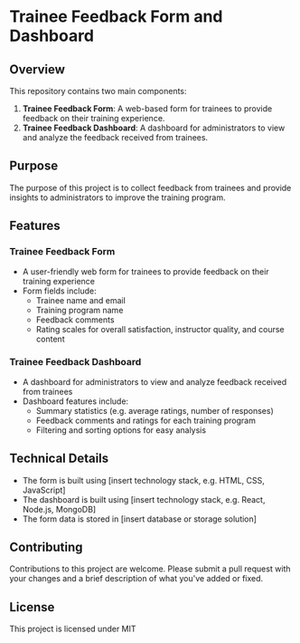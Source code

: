 # Trainee Feedback Form and Dashboard

## Overview

This repository contains two main components:

1. **Trainee Feedback Form**: A web-based form for trainees to provide feedback on their training experience.
2. **Trainee Feedback Dashboard**: A dashboard for administrators to view and analyze the feedback received from trainees.

## Purpose

The purpose of this project is to collect feedback from trainees and provide insights to administrators to improve the training program.

## Features

### Trainee Feedback Form

* A user-friendly web form for trainees to provide feedback on their training experience
* Form fields include:
	+ Trainee name and email
	+ Training program name
	+ Feedback comments
	+ Rating scales for overall satisfaction, instructor quality, and course content

### Trainee Feedback Dashboard

* A dashboard for administrators to view and analyze feedback received from trainees
* Dashboard features include:
	+ Summary statistics (e.g. average ratings, number of responses)
	+ Feedback comments and ratings for each training program
	+ Filtering and sorting options for easy analysis

## Technical Details

* The form is built using [insert technology stack, e.g. HTML, CSS, JavaScript]
* The dashboard is built using [insert technology stack, e.g. React, Node.js, MongoDB]
* The form data is stored in [insert database or storage solution]


## Contributing

Contributions to this project are welcome. Please submit a pull request with your changes and a brief description of what you've added or fixed.

## License

This project is licensed under MIT
